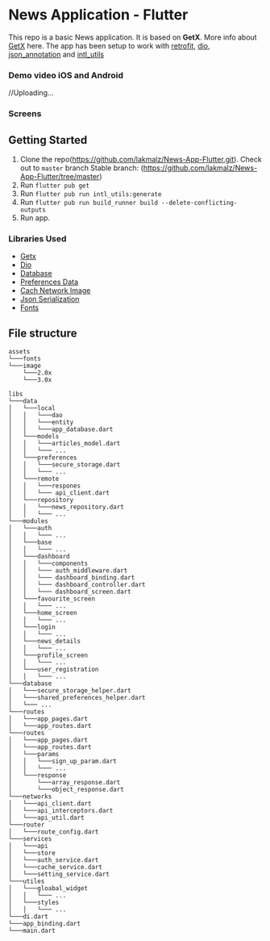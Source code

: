 # News Application - Flutter

This repo is a basic News application. It is based on **GetX**. More info about [GetX](https://pub.dev/packages/get) here. The app has been setup to work with [retrofit](https://pub.dev/packages/retrofit), [dio](https://pub.dev/packages/dio), [json_annotation](https://pub.dev/packages/json_annotation) and [intl_utils](https://pub.dev/packages/intl_utils)

### Demo video iOS and Android
//Uploading...


### Screens



## Getting Started
1. Clone the repo(https://github.com/lakmalz/News-App-Flutter.git).
    Check out to `master` branch
    Stable branch: (https://github.com/lakmalz/News-App-Flutter/tree/master)
2. Run `flutter pub get`
3. Run `flutter pub run intl_utils:generate`
4. Run `flutter pub run build_runner build --delete-conflicting-outputs`
5. Run app.

### Libraries Used

* [Getx](https://pub.dev/packages/get)
* [Dio](https://github.com/flutterchina/dio)
* [Database](https://pub.dev/packages/floor)
* [Preferences Data](https://pub.dev/packages/flutter_secure_storage)
* [Cach Network Image](https://pub.dev/packages/cached_network_image)
* [Json Serialization](https://pub.dev/packages/json_serializable)
* [Fonts](https://pub.dev/packages/google_fonts)

## File structure

```
assets
└───fonts
└───image
    └───2.0x
    └───3.0x

libs
└───data
│   └───local
│   │   └───dao
│   │   └───entity
│   │   └───app_database.dart
│   └───models
│   │   └───articles_model.dart
│   │   └─── ...
│   └───preferences
│   │   └───secure_storage.dart
│   │   └─── ...
│   └───remote
│   │   └───respones
│   │   └─── api_client.dart
│   └───repository
│   │   └───news_repository.dart
│   │   └─── ...
└───modules
│   └───auth
│   │   └─── ...
│   └───base
│   │   └─── ...
│   └───dashboard
│   │   └───components
│   │   └─── auth_middleware.dart
│   │   └─── dashboard_binding.dart
│   │   └─── dashboard_controller.dart
│   │   └─── dashboard_screen.dart
│   └───favourite_screen
│   │   └─── ...
│   └───home_screen
│   │   └─── ...
│   └───login
│   │   └─── ...
│   └───news_details
│   │   └─── ...
│   └───profile_screen
│   │   └─── ...
│   └───user_registration
│   │   └─── ...
└───database
│   └───secure_storage_helper.dart
│   └───shared_preferences_helper.dart
│   └─── ...
└───routes
│   └───app_pages.dart
│   └───app_routes.dart
└───routes
│   └───app_pages.dart
│   └───app_routes.dart
│   └───params
│   │   └───sign_up_param.dart
│   │   └─── ...
│   └───response
│       └───array_response.dart
│       └───object_response.dart
└───networks
│   └───api_client.dart
│   └───api_interceptors.dart
│   └───api_util.dart
└───router
│   └───route_config.dart
└───services
│   └───api
│   └───store
│   └───auth_service.dart
│   └───cache_service.dart
│   └───setting_service.dart
└───utiles
│   └───gloabal_widget
│   │   └─── ...
│   └───styles
│   │   └─── ...
└───di.dart
└───app_binding.dart
└───main.dart
```